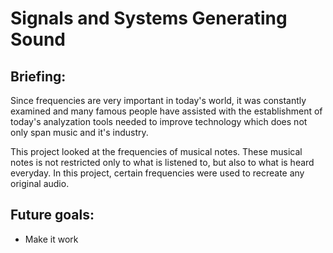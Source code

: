 # Signals and Systems Generating Sound

## Briefing:
Since frequencies are very important in today's world, it was constantly examined and many famous
people have assisted with the establishment of today's analyzation tools needed to improve technology
which does not only span music and it's industry.

This project looked at the frequencies of musical notes. These musical notes is not restricted only to
what is listened to, but also to what is heard everyday. In this project, certain frequencies were 
used to recreate any original audio.

## Future goals:
- Make it work
